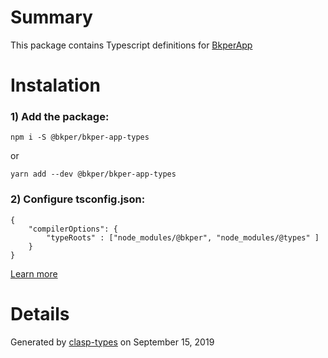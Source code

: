 # Summary

This package contains Typescript definitions for [BkperApp](https://bkper.com/api)

# Instalation

### 1) Add the package:

```
npm i -S @bkper/bkper-app-types
```
or
```
yarn add --dev @bkper/bkper-app-types
```

### 2) Configure tsconfig.json:

```
{
    "compilerOptions": {
        "typeRoots" : ["node_modules/@bkper", "node_modules/@types" ]
    }
}
```

[Learn more](https://www.typescriptlang.org/docs/handbook/tsconfig-json.html#types-typeroots-and-types)

# Details

Generated by [clasp-types](https://github.com/maelcaldas/clasp-types) on September 15, 2019

